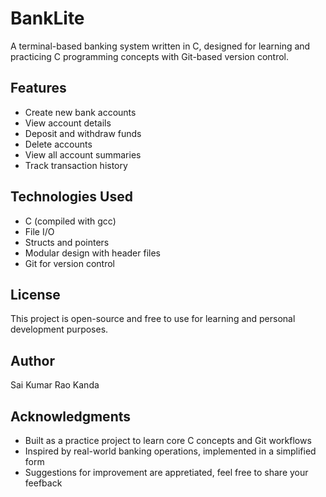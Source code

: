 # BankLite

A terminal-based banking system written in C, designed for learning and practicing C programming concepts with Git-based version control.

## Features

- Create new bank accounts
- View account details
- Deposit and withdraw funds
- Delete accounts
- View all account summaries
- Track transaction history

## Technologies Used

- C (compiled with gcc)
- File I/O 
- Structs and pointers
- Modular design with header files
- Git for version control

## License

This project is open-source and free to use for learning and personal development purposes.

## Author

Sai Kumar Rao Kanda   

## Acknowledgments

- Built as a practice project to learn core C concepts and Git workflows
- Inspired by real-world banking operations, implemented in a simplified form
- Suggestions for improvement are appretiated, feel free to share your feefback
